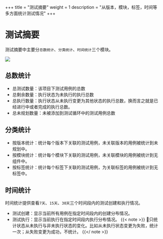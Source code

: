 +++
title = "测试摘要"
weight = 1
description = "从版本，模块，标签，时间等多方面统计测试情况"
+++

# 测试摘要

测试摘要中主要分`总数统计`、`分类统计`、`时间统计`三个模块。

![](/img/docs/user-guide/test-management/case-management/summary.jpg)

## 总数统计

- 总测试数量：该项目下测试用例的总数
- 总剩余数量：执行状态为未执行的执行总数
- 总执行数量：执行状态从未执行变更为其他状态的执行总数，换而言之就是已经进行中或者完成的执行总数。
- 总未规划数量：未被添加到测试循环中的测试用例总数

## 分类统计

- 按版本统计：统计每个版本下关联的测试用例，未关联版本的用例被统计到未规划中。
- 按模块统计：统计每个模块下关联的测试用例，未关联模块的用例被统计到无组件中。
- 按标签统计：统计每个标签下关联的测试用例，为关联标签的用例被统计到无标签中。

## 时间统计

时间统计提供查看`7天`、`15天`、`30天`三个时间段内的测试创建和执行情况。

- 测试创建：显示当前所有用例在指定时间段内的创建分布情况。
- 测试执行：显示当前执行在指定时间段内执行分布情况。
  {{< note >}}
只统计状态从未执行与非未执行状态的变化。比如从未执行状态变更为失败，统计一次；从失败变更为成功，不统计。
{{</ note >}}